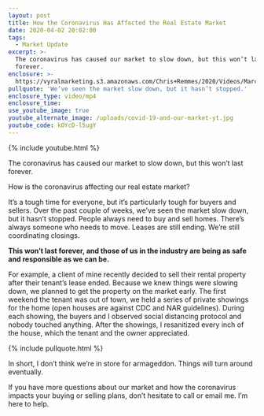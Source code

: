 ```yaml
---
layout: post
title: How the Coronavirus Has Affected the Real Estate Market
date: 2020-04-02 20:02:00
tags:
  - Market Update
excerpt: >-
  The coronavirus has caused our market to slow down, but this won’t last
  forever.
enclosure: >-
  https://vyralmarketing.s3.amazonaws.com/Chris+Remmes/2020/Videos/March/How+the+Coronavirus+Has+Affected+the+Real+Estate+Market.mp4
pullquote: 'We’ve seen the market slow down, but it hasn’t stopped.'
enclosure_type: video/mp4
enclosure_time:
use_youtube_image: true
youtube_alternate_image: /uploads/covid-19-and-our-market-yt.jpg
youtube_code: kOYcD-l5ugY
---
```


{% include youtube.html %}

The coronavirus has caused our market to slow down, but this won’t last forever.

How is the coronavirus affecting our real estate market?

It’s a tough time for everyone, but it’s particularly tough for buyers and sellers. Over the past couple of weeks, we’ve seen the market slow down, but it hasn’t stopped. People always need to buy and sell homes. There’s always someone who needs to move. Leases are still ending. We’re still coordinating closings.&nbsp;

**This won’t last forever, and those of us in the industry are being as safe and responsible as we can be.**&nbsp;

For example, a client of mine recently decided to sell their rental property after their tenant’s lease ended. Because we knew things were slowing down, we planned to get the property on the market early. The first weekend the tenant was out of town, we held a series of private showings for the home (open houses are against CDC and NAR guidelines). During each showing, the buyers and I observed social distancing protocol and nobody touched anything. After the showings, I resanitized every inch of the house, which the tenant and the owner appreciated.&nbsp;

{% include pullquote.html %}

In short, I don’t think we’re in store for armageddon. Things will turn around eventually.&nbsp;

If you have more questions about our market and how the coronavirus impacts your buying or selling plans, don’t hesitate to call or email me. I’m here to help.

&nbsp;